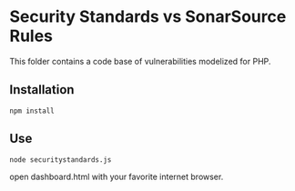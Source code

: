 # Security Standards vs SonarSource Rules

This folder contains a code base of vulnerabilities modelized for PHP.

## Installation

```
npm install
```

## Use

```
node securitystandards.js
```
open dashboard.html with your favorite internet browser.
